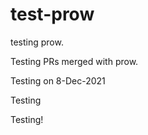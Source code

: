 # test-prow

testing prow.

Testing PRs merged with prow.

Testing on 8-Dec-2021

Testing

Testing!
